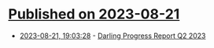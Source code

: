 # [Published on 2023-08-21](index.md)

* [2023-08-21, 19:03:28](https://lobste.rs/s/kx8kmv/darling_progress_report_q2_2023) - [Darling Progress Report Q2 2023](https://blog.darlinghq.org/2023/08/21/progress-report-q2-2023/)
